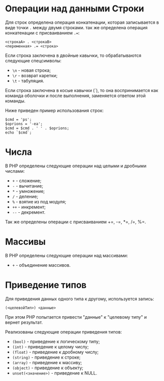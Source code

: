 Операции над данными
Строки
======

Для строк определена операция конкатенации, которая записывается в виде точки `.` между двумя строками. так же определена операция конкатенации с присваиванием `.=`:

    <строкаА> . <строкаB>
    <переменная> .= <строка>

Если строка заключена в двойные кавычки, то обрабатываются следующие спецсимволы:

* `\n` - новая строка;
* `\r` - возврат каретки;
* `\t` - табуляция.

Если строка заключена в косые кавычки (`), то она воспринимается как команда оболочки и после выполнения, заменяется ответом этой команды.

Ниже приведен пример использования строк:

    $cmd = 'ps';
    $oprions = '-ea';
    $cmd = $cmd . ' ' . $oprions;
    echo `$cmd`;

Числа
=====

В PHP определены следующие операции над целыми и дробными числами:

* `+` - сложение;
* `-` - вычитание;
* `*` - умножение;
* `/` - деление;
* `%` - взятие из под модуля;
* `++` - инкремент;
* `--` - декремент.

 Так же определены операции с присваиванием +=, -=, *=, /=, %=.

Массивы
=======

В PHP определены следующие операции над массивами:

* `+` - объединение массивов.

Приведение типов
================

Для приведения данных одного типа к другому, используется запись:

    (<целевойТип>) <данные>

При этом PHP попытается привести "данные" к "целевому типу" и вернет результат.

Реализованы следующие операции приведения типов:

* `(bool)` - приведение к логическому типу;
* `(int)` - приведение к целому числу;
* `(float)` - приведение к дробному числу;
* `(string)` - приведение к строке;
* `(array)` - приведение к массиву;
* `(object)` - приведение к объекту;
* `unset(<значение>)` - приведение к NULL.
